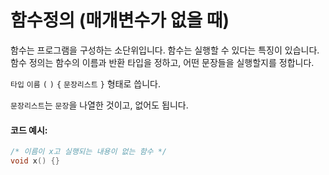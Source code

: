 # 함수정의 (매개변수가 없을 때)
함수는 프로그램을 구성하는 소단위입니다. 
함수는 실행할 수 있다는 특징이 있습니다. 
함수 정의는 함수의 이름과 반환 타입을 정하고, 어떤 문장들을 실행할지를 정합니다.

`타입` `이름` `(` `)` `{` `문장리스트` `}` 형태로 씁니다.

`문장리스트`는 `문장`을 나열한 것이고, 없어도 됩니다. 

#### 코드 예시:
```c
/* 이름이 x고 실행되는 내용이 없는 함수 */
void x() {}
```
